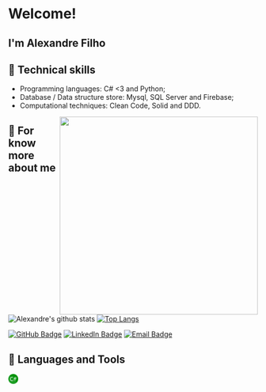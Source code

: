 

 
# Welcome!
 
## I'm Alexandre Filho
 
## :triangular_flag_on_post: Technical skills
- Programming languages: C# <3 and Python;
- Database / Data structure store: Mysql, SQL Server and Firebase;
- Computational techniques: Clean Code, Solid and DDD.

<img align="right" width="400" height="400" src="https://i.pinimg.com/originals/65/d9/ea/65d9ea5c38fd6750eb8f25a5d3c35580.jpg">
 

## 💬 For know more about me
![Alexandre's github stats](https://github-readme-stats.vercel.app/api?username=sharpista&count_private=true&show_icons=true&theme=vue) [![Top Langs](https://github-readme-stats.vercel.app/api/top-langs/?username=sharpista&layout=compact)](https://github.com/anuraghazra/github-readme-stats)

[![GitHub Badge](https://img.shields.io/github/followers/thiagocruzrj?label=thiagocruzrj&style=for-the-badge&link=https://github.com/sharpista)](https://github.com/sharpista)
[![LinkedIn Badge](https://img.shields.io/badge/-sharpista-blue?style=for-the-badge&logo=Linkedin&logoColor=white&link=https://www.linkedin.com/in/alexandre-rdsf/)](https://www.linkedin.com/in/alexandre-rdsf/)
[![Email Badge](https://img.shields.io/badge/contact-alexandrerobertofilho@gmail.com-red?style=for-the-badge&link=https://www.linkedin.com/in/alexandre-rdsf//)](https://www.linkedin.com/in/alexandre-rdsf//)
 
 ## :hammer: Languages and Tools
<code><img height="20" src="https://raw.githubusercontent.com/github/explore/80688e429a7d4ef2fca1e82350fe8e3517d3494d/topics/csharp/csharp.png"></code>


